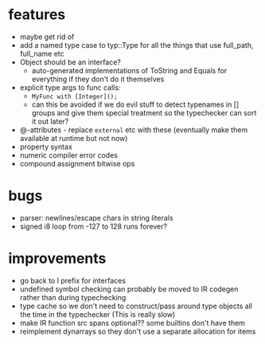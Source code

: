 # features
* maybe get rid of 
* add a named type case to typ::Type for all the things that use full_path, full_name etc
* Object should be an interface?
  * auto-generated implementations of ToString and Equals for everything if they don't do it themselves
* explicit type args to func calls:
  * `MyFunc with [Integer]();`
  * can this be avoided if we do evil stuff to detect typenames in [] groups and give them special treatment
    so the typechecker can sort it out later?
* @-attributes - replace `external` etc with these (eventually make them available at runtime but not now)
* property syntax
* numeric compiler error codes
* compound assignment bitwise ops

# bugs
* parser: newlines/escape chars in string literals
* signed i8 loop from -127 to 128 runs forever? 

# improvements
* go back to I prefix for interfaces
* undefined symbol checking can probably be moved to IR codegen rather than during typechecking 
* type cache so we don't need to construct/pass around type objects all the time in the typechecker (This is really slow)
* make IR function src spans optional?? some builtins don't have them
* reimplement dynarrays so they don't use a separate allocation for items
